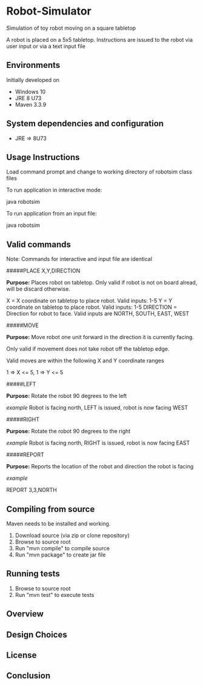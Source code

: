 # Robot-Simulator

Simulation of toy robot moving on a square tabletop

A robot is placed on a 5x5 tabletop. Instructions are issued to the robot via user input or via a text input file

## Environments

Initially developed on

* Windows 10
* JRE 8 U73
* Maven 3.3.9

## System dependencies and configuration

* JRE => 8U73

## Usage Instructions

Load command prompt and change to working directory of robotsim class files

To run application in interactive mode:

java robotsim

To run application from an input file:

java robotsim <path to input file>

## Valid commands

Note: Commands for interactive and input file are identical

#####PLACE X,Y,DIRECTION

**Purpose:** Places robot on tabletop. Only valid if robot is not on board alread, will be discard otherwise.

X = X coordinate on tabletop to place robot. Valid inputs: 1-5
Y = Y coordinate on tabletop to place robot. Valid inputs: 1-5
DIRECTION = Direction for robot to face. Valid inputs are NORTH, SOUTH, EAST, WEST

#####MOVE

**Purpose:** Move robot one unit forward in the direction it is currently facing.

Only valid if movement does not take robot off the tabletop edge.

Valid moves are within the following X and Y coordinate ranges

1 => X <= 5, 1 => Y <= 5

#####LEFT

**Purpose:** Rotate the robot 90 degrees to the left

_example_ Robot is facing north, LEFT is issued, robot is now facing WEST

#####RIGHT

**Purpose:** Rotate the robot 90 degrees to the right

_example_ Robot is facing north, RIGHT is issued, robot is now facing EAST

#####REPORT

**Purpose:** Reports the location of the robot and direction the robot is facing

_example_

REPORT
3,3,NORTH

## Compiling from source

Maven needs to be installed and working.

1) Download source (via zip or clone repository)
2) Browse to source root
3) Run "mvn compile" to compile source
4) Run "mvn package" to create jar file

## Running tests

1) Browse to source root
2) Run "mvn test" to execute tests

## Overview

## Design Choices

## License

## Conclusion


